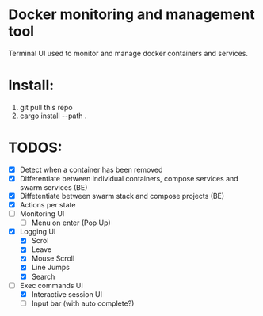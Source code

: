 # Docker monitoring and management tool

Terminal UI used to monitor and manage docker containers and services.

# Install:

1. git pull this repo
2. cargo install --path .

# TODOS:
- [X] Detect when a container has been removed
- [X] Differentiate between individual containers, compose services and swarm services (BE)
- [X] Diffetentiate between swarm stack and compose projects (BE)
- [X] Actions per state
- [ ] Monitoring UI
    - [ ] Menu on enter (Pop Up)
- [X] Logging UI
    - [X] Scrol
    - [X] Leave
    - [X] Mouse Scroll
    - [X] Line Jumps
    - [X] Search
- [ ] Exec commands UI
    - [X] Interactive session UI
    - [ ] Input bar (with auto complete?)
